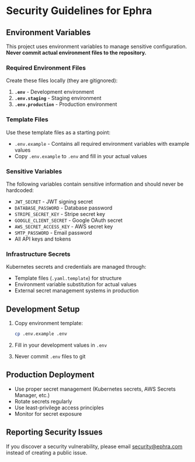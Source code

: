 # Security Guidelines for Ephra

## Environment Variables

This project uses environment variables to manage sensitive configuration. **Never commit actual environment files to the repository.**

### Required Environment Files

Create these files locally (they are gitignored):

1. **`.env`** - Development environment
2. **`.env.staging`** - Staging environment  
3. **`.env.production`** - Production environment

### Template Files

Use these template files as a starting point:

- `.env.example` - Contains all required environment variables with example values
- Copy `.env.example` to `.env` and fill in your actual values

### Sensitive Variables

The following variables contain sensitive information and should never be hardcoded:

- `JWT_SECRET` - JWT signing secret
- `DATABASE_PASSWORD` - Database password
- `STRIPE_SECRET_KEY` - Stripe secret key
- `GOOGLE_CLIENT_SECRET` - Google OAuth secret
- `AWS_SECRET_ACCESS_KEY` - AWS secret key
- `SMTP_PASSWORD` - Email password
- All API keys and tokens

### Infrastructure Secrets

Kubernetes secrets and credentials are managed through:

- Template files (`.yaml.template`) for structure
- Environment variable substitution for actual values
- External secret management systems in production

## Development Setup

1. Copy environment template:
   ```bash
   cp .env.example .env
   ```

2. Fill in your development values in `.env`

3. Never commit `.env` files to git

## Production Deployment

- Use proper secret management (Kubernetes secrets, AWS Secrets Manager, etc.)
- Rotate secrets regularly
- Use least-privilege access principles
- Monitor for secret exposure

## Reporting Security Issues

If you discover a security vulnerability, please email security@ephra.com instead of creating a public issue.
